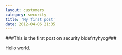 ```yaml
---
layout: customers
category: security
title: 'My first post'
date: 2012-04-06 21:35
---
```


###This is the first post on security bldefrtyhyog###

Hello world.


